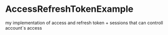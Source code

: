 # AccessRefreshTokenExample

my implementation of access and refresh token + sessions that can controll account`s access 
